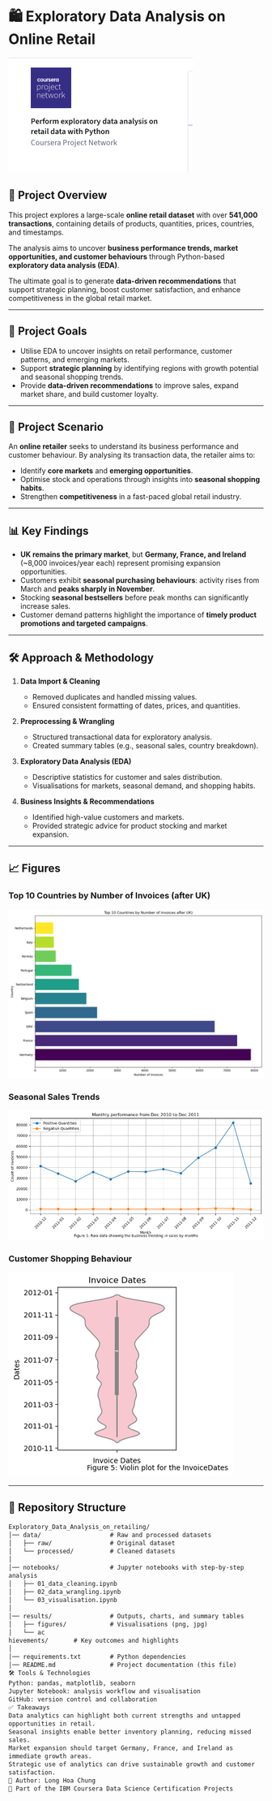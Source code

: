 # 🛍️ Exploratory Data Analysis on Online Retail  

![Retail EDA Banner](/results/figures/banners/banner_EDA.png)  

## 📖 Project Overview  
This project explores a large-scale **online retail dataset** with over **541,000 transactions**, containing details of products, quantities, prices, countries, and timestamps.  

The analysis aims to uncover **business performance trends, market opportunities, and customer behaviours** through Python-based **exploratory data analysis (EDA)**.  

The ultimate goal is to generate **data-driven recommendations** that support strategic planning, boost customer satisfaction, and enhance competitiveness in the global retail market.  

---

## 🎯 Project Goals  
- Utilise EDA to uncover insights on retail performance, customer patterns, and emerging markets.  
- Support **strategic planning** by identifying regions with growth potential and seasonal shopping trends.  
- Provide **data-driven recommendations** to improve sales, expand market share, and build customer loyalty.  

---

## 🔎 Project Scenario  
An **online retailer** seeks to understand its business performance and customer behaviour. By analysing its transaction data, the retailer aims to:  
- Identify **core markets** and **emerging opportunities**.  
- Optimise stock and operations through insights into **seasonal shopping habits**.  
- Strengthen **competitiveness** in a fast-paced global retail industry.  

---

## 📊 Key Findings  
- **UK remains the primary market**, but **Germany, France, and Ireland** (~8,000 invoices/year each) represent promising expansion opportunities.  
- Customers exhibit **seasonal purchasing behaviours**: activity rises from March and **peaks sharply in November**.  
- Stocking **seasonal bestsellers** before peak months can significantly increase sales.  
- Customer demand patterns highlight the importance of **timely product promotions and targeted campaigns**.  

---

## 🛠️ Approach & Methodology  
1. **Data Import & Cleaning**  
   - Removed duplicates and handled missing values.  
   - Ensured consistent formatting of dates, prices, and quantities.  

2. **Preprocessing & Wrangling**  
   - Structured transactional data for exploratory analysis.  
   - Created summary tables (e.g., seasonal sales, country breakdown).  

3. **Exploratory Data Analysis (EDA)**  
   - Descriptive statistics for customer and sales distribution.  
   - Visualisations for markets, seasonal demand, and shopping habits.  

4. **Business Insights & Recommendations**  
   - Identified high-value customers and markets.  
   - Provided strategic advice for product stocking and market expansion.  

---

## 📈 Figures  

### Top 10 Countries by Number of Invoices (after UK)  
![Top 10 Countries](results/figures/charts/bar_chart_markets.png)  

### Seasonal Sales Trends  
![Sales Trends](results/figures/charts/line_chart.png)  

### Customer Shopping Behaviour  
![Customer Behaviour](results/figures/charts/violin_plot.png)  

---

## 📂 Repository Structure  
```plaintext
Exploratory_Data_Analysis_on_retailing/
│── data/                   # Raw and processed datasets  
│   ├── raw/                # Original dataset  
│   └── processed/          # Cleaned datasets  
│
│── notebooks/              # Jupyter notebooks with step-by-step analysis  
│   ├── 01_data_cleaning.ipynb  
│   ├── 02_data_wrangling.ipynb  
│   └── 03_visualisation.ipynb  
│
│── results/                # Outputs, charts, and summary tables  
│   ├── figures/            # Visualisations (png, jpg)  
│   └── ac
hievements/       # Key outcomes and highlights  
│
│── requirements.txt        # Python dependencies  
│── README.md               # Project documentation (this file)  
🛠️ Tools & Technologies
Python: pandas, matplotlib, seaborn
Jupyter Notebook: analysis workflow and visualisation
GitHub: version control and collaboration
✅ Takeaways
Data analytics can highlight both current strengths and untapped opportunities in retail.
Seasonal insights enable better inventory planning, reducing missed sales.
Market expansion should target Germany, France, and Ireland as immediate growth areas.
Strategic use of analytics can drive sustainable growth and customer satisfaction.
👤 Author: Long Hoa Chung
📜 Part of the IBM Coursera Data Science Certification Projects
